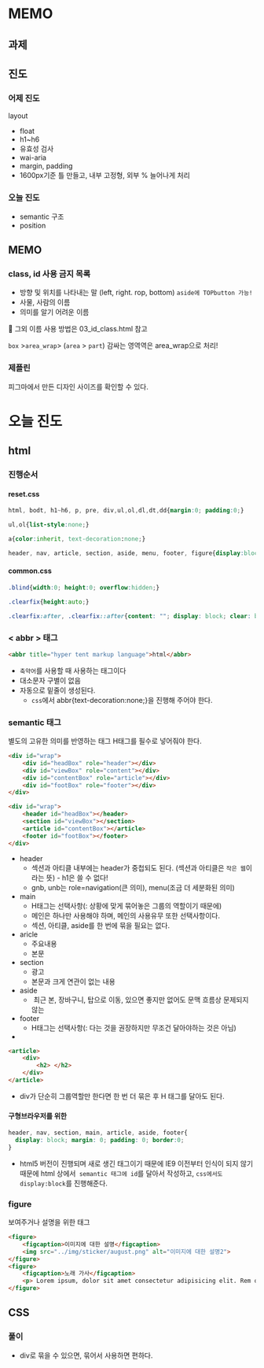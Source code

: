 # MEMO

## 과제





## 진도

### 어제 진도

layout

- float
- h1~h6
- 유효성 검사
- wai-aria
- margin, padding
- 1600px기준 틀 만들고, 내부 고정형, 외부 % 늘어나게 처리

### 오늘 진도

- semantic 구조
- position



## MEMO

### class, id 사용 금지 목록

- 방향 및 위치를 나타내는 말 (left, right. rop, bottom) `aside에 TOPbutton 가능!`
- 사물, 사람의 이름
- 의미를 알기 어려운 이름

🖤  그외 이름 사용 방법은 03_id_class.html 참고

`box` >`area_wrap`> (`area` > `part`) 감싸는 영역역은 area_wrap으로 처리!



### 제플린

피그마에서 만든 디자인 사이즈를 확인할 수 있다.



# 오늘 진도

## html

### 진행순서

#### reset.css

```css
html, bodt, h1~h6, p, pre, div,ul,ol,dl,dt,dd{margin:0; padding:0;}

ul,ol{list-style:none;}

a{color:inherit, text-decoration:none;}

header, nav, article, section, aside, menu, footer, figure{display:block; margin:0; padding:0;}
```



#### common.css

```css
.blind{width:0; height:0; overflow:hidden;}

.clearfix{height:auto;}

.clearfix:after, .clearfix::after{content: ""; display: block; clear: both;}
```





### < abbr > 태그

```html
<abbr title="hyper tent markup language">html</abbr>
```

- `축약어`를 사용할 때 사용하는 태그이다
- 대소문자 구별이 없음
- 자동으로 밑줄이 생성된다.
  - `css`에서 abbr{text-decoration:none;}을 진행해 주어야 한다.



### semantic 태그

별도의 고유한 의미를 반영하는 태그 H태그를 필수로 넣어줘야 한다.

```html
<div id="wrap">
    <div id="headBox" role="header"></div>
    <div id="viewBox" role="content"></div>
    <div id="contentBox" role="article"></div>
    <div id="footBox" role="footer"></div>
</div>
```

```html
<div id="wrap">
    <header id="headBox"></header>
    <section id="viewBox"></section>
    <article id="contentBox"></article>
    <footer id="footBox"></footer>
</div>
```

- header
  - 섹션과 아티클 내부에는 header가 중첩되도 된다. (섹션과 아티클은 `작은 웹`이라는 뜻) - h1은 쓸 수 없다!
  - gnb, unb는 role=navigation(큰 의미), menu(조금 더 세분화된 의미)
- main
  - H태그는 선택사항(: 상황에 맞게 묶어놓은 그룹의 역할이기 때문에)
  - 메인은 하나만 사용해야 하며, 메인의 사용유무 또한 선택사항이다.
  - 섹션, 아티클, aside를 한 번에 묶을 필요는 없다.
- aricle 
  - 주요내용
  - 본문
- section
  - 광고
  - 본문과 크게 연관이 없는 내용
- aside
  - ​    최근 본, 장바구니, 탑으로 이동, 있으면 좋지만 없어도 문맥 흐름상 문제되지 않는
- footer
  - H태그는 선택사항(: 다는 것을 권장하지만 무조건 달아야하는 것은 아님)
- 

```html
<article>
    <div>
        <h2> </h2>
    </div>
</article>
```

- div가 단순히 그룹역할만 한다면 한 번 더 묶은 후 H 태그를 달아도 된다.



#### 구형브라우저를 위한

```css
header, nav, section, main, article, aside, footer{
  display: block; margin: 0; padding: 0; border:0;
}
```

- html5 버전이 진행되며 새로 생긴 태그이기 때문에 IE9 이전부터 인식이 되지 않기 때문에 html 상에서` semantic 태그에 id`를 달아서 작성하고, `css에서도 display:block`를 진행해준다.



### figure

보여주거나 설명을 위한 태그

```html
<figure>
    <figcaption>이미지에 대한 설명</figcaption>
    <img src="../img/sticker/august.png" alt="이미지에 대한 설명2">
</figure>
<figure>
    <figcaption>노래 가사</figcaption>
    <p> Lorem ipsum, dolor sit amet consectetur adipisicing elit. Rem quibusdam rerum quae ut nulla, ducimus inventore est, omnis veniam tempore placeat sapiente nesciunt suscipit consectetur cumque animi provident? Minus maiores debitis quam, dolor quaerat doloribus perspiciatis earum quia a, nostrum similique excepturi eveniet dicta quos numquam delectus provident quod voluptatibus esse dolore possimus eius. Facilis magnam eveniet unde vel in nesciunt veritatis molestiae corporis impedit sunt numquam earum, quaerat ea commodi rem quia aut ipsa nemo officiis explicabo maxime ipsam ex sint rerum! Provident fugiat, delectus eos molestias nihil quam. Libero necessitatibus alias ducimus itaque veritatis dolorem, nisi impedit nam.</p>
</figure>
```



## CSS



### 풀이

- div로 묶을 수 있으면, 묶어서 사용하면 편하다.
